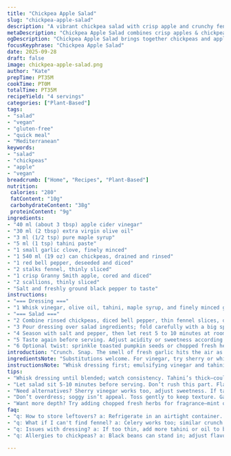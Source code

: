 ```yaml
---
title: "Chickpea Apple Salad"
slug: "chickpea-apple-salad"
description: "A vibrant chickpea salad with crisp apple and crunchy fennel. The dressing blends apple cider vinegar with tahini and maple syrup for a creamy tang. Simple, quick prep with fresh diced veggies and subtle sweet notes. Tossing just right to keep textures intact. No dairy, nuts, eggs, or gluten. A refreshing, satiating option with balanced acidity and crunch."
metaDescription: "Chickpea Apple Salad combines crisp apples & chickpeas for a crunchy, vibrant meal that’s dairy-free. Quick prep, refreshing result."
ogDescription: "Chickpea Apple Salad brings together chickpeas and apple in a crunchy, refreshing blend. Quick preparation, bold flavors, no gluten."
focusKeyphrase: "Chickpea Apple Salad"
date: 2025-09-28
draft: false
image: chickpea-apple-salad.png
author: "Kate"
prepTime: PT35M
cookTime: PT0M
totalTime: PT35M
recipeYield: "4 servings"
categories: ["Plant-Based"]
tags:
- "salad"
- "vegan"
- "gluten-free"
- "quick meal"
- "Mediterranean"
keywords:
- "salad"
- "chickpeas"
- "apple"
- "vegan"
breadcrumb: ["Home", "Recipes", "Plant-Based"]
nutrition: 
 calories: "280"
 fatContent: "10g"
 carbohydrateContent: "38g"
 proteinContent: "9g"
ingredients:
- "40 ml (about 3 tbsp) apple cider vinegar"
- "30 ml (2 tbsp) extra virgin olive oil"
- "3 ml (1/2 tsp) pure maple syrup"
- "5 ml (1 tsp) tahini paste"
- "1 small garlic clove, finely minced"
- "1 540 ml (19 oz) can chickpeas, drained and rinsed"
- "1 red bell pepper, deseeded and diced"
- "2 stalks fennel, thinly sliced"
- "1 crisp Granny Smith apple, cored and diced"
- "2 scallions, thinly sliced"
- "Salt and freshly ground black pepper to taste"
instructions:
- "=== Dressing ==="
- "1 Whisk vinegar, olive oil, tahini, maple syrup, and finely minced garlic vigorously in a bowl. Look for creamy emulsification—no separation. Tahini thickens, so a steady wrist helps. Taste for balance; tang and sweet must dance. Adjust seasoning last."
- "=== Salad ==="
- "2 Combine rinsed chickpeas, diced bell pepper, thin fennel slices, diced apple, and scallions in a large bowl. Fennel brings anise crunch, apple adds juiciness—mind the seeds, or bits get bitter. Toss gently but thoroughly to keep texture distinct."
- "3 Pour dressing over salad ingredients; fold carefully with a big spoon or spatula to avoid bruising apple and pepper. Aim for even coating without mush."
- "4 Season with salt and pepper, then let rest 5 to 10 minutes at room temperature to meld flavors. Avoid chill right away; that's for later."
- "5 Taste again before serving. Adjust acidity or sweetness according to your mood."
- "6 Optional twist: sprinkle toasted pumpkin seeds or chopped fresh herbs like parsley or mint for freshness and crunch."
introduction: "Crunch. Snap. The smell of fresh garlic hits the air as you mince it fine. Not too coarse or it overpowers. Vinegar sharp, but balanced with maple syrup’s subtle sweetness. Tahini brings body, throws a creamy veil without dairy. Chickpeas—the backbone here—firm and nutty, provide substance and protein. Red bell pepper adds color and earthy pop. Fennel’s crunch is cooling, almost crisp like celery but subtly different. Crisp apple warms the salad with tartness and juiciness, a counterpoint to tangy dressing. Scallions layer mild onion flavor, sliced thin to avoid biting harshness. Toss- Don't overdo; you want each bite distinct. Salt carefully; it wakes all the flavors. Rest a beat so things marry but don’t sog under dressing. No cooking needed. No fuss. Just fresh, balanced, hearty. Simple tricks, hard lessons in timing and texture, but it comes together fast. The result? Complexity in a bowl. Bright, fresh, and filling."
ingredientsNote: "Substitutions welcome. For vinegar, try sherry or white wine vinegar if apple cider isn’t on hand—each shifts the acidity level slightly, so adjust sweetness accordingly. Tahini adds toastiness and body; swap with smooth almond butter if allergic, but reduce quantity and increase oil to match consistency. Maple syrup can be replaced with honey or agave for sweetness. Fennel offers crunchy anise note; celery works well if you want more earthiness. Crisp apples preferred for texture: Granny Smith or Honeycrisp shine, avoid softer types. Bell pepper color can be swapped for yellow or green but expect flavor shifts—red is sweetest, green bitter. Garlic intensity varies with freshness; teaspoon minced is usable; start smaller if sensitive to raw garlic. If you have time, soak garlic in dressing to milder impact. Common pitfalls: overdressing causes soggy salad, underdressing leaves it dry. No rinsing vegetables; wash and dry well to prevent dilution."
instructionsNote: "Whisk dressing first; emulsifying vinegar and tahini creates a stable base. Minced garlic must be fine to prevent sharp bursts that overshadow other flavors. For uniform texture, dice veggies and apple to similar sizes. Slice fennel thin—thicker pieces overwhelm. Combine all salad ingredients only after dressing is ready to avoid wilting. Mixing too hard breaks down apple and pepper; fold gently with wide spoon or spatula. Taste is king: check seasoning at start and after resting. Resting at room temp allows dressing to soften vegetables without losing crunch. Overmixing or too much resting causes soggy salad. If prepping ahead, add dressing last minute. Toasted seeds or fresh herbs added just before serving add brightness and textural contrast. A good knife and patience with chopping elevate final result dramatically."
tips:
- "Whisk dressing until blended; watch consistency. Tahini’s thick—could clump. Add more oil if needed. Start with garlic—too coarse? You’ll taste it. Slice apple and veggies equally; size matters. Fennel crunch helps balance flavors."
- "Let salad sit 5-10 minutes before serving. Don’t rush this part. Flavors mingling—great aromatic boost. For crunch, sprinkle seeds or fresh herbs when serving—adds freshness. If short on time, prep veggies before. Store—easier on day."
- "Need alternatives? Sherry vinegar works too, adjust sweetness. If tahini's a no-go, almond butter might fit—cut back, add more oil gradually. For sweetener, honey’s an easy swap. Be careful with acidity balance when using other types."
- "Don’t overdress; soggy isn’t appeal. Toss gently to keep texture. Garlic can overpower; less is more if sensitive. Remember to rinse chickpeas well to avoid excess sodium. Watch for bitterness in overripe apples."
- "Want more depth? Try adding chopped fresh herbs for fragrance—mint or parsley lifts flavors. Toast spices like cumin beforehand—different dimension, intriguing atmosphere. If prepping ahead, don’t dress until serving; preserves crunch."
faq:
- "q: How to store leftovers? a: Refrigerate in an airtight container. Keep dressing separate until ready to serve. Stay fresh 2-3 days."
- "q: What if I can't find fennel? a: Celery works too; similar crunch but different flavor. Adjust texture with slicing thinly, uniform sizes."
- "q: Issues with dressing? a: If too thin, add more tahini or oil to bind. If too thick, splash vinegar to loosen it up. Flavor balance key."
- "q: Allergies to chickpeas? a: Black beans can stand in; adjust flavor profile. Experiment with textures but keep the approach similar."

---
```

